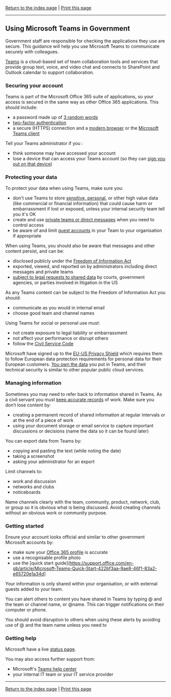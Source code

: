 [Return to the index page](/using-cloud/) | [Print this page](https://gitprint.com/alphagov/using-cloud/blob/master/help-for-end-users/Microsoft-Teams/Using-Microsoft-Teams-securely.md)

***

## Using Microsoft Teams in Government

Government staff are responsible for checking the applications they use are secure. This guidance will help you use Microsoft Teams to communicate securely with colleagues.

[Teams](https://teams.microsoft.com) is a cloud-based set of team collaboration tools and services that provide group text, voice, and video chat and connects to SharePoint and Outlook calendar to support collaboration. 

### Securing your account
Teams is part of the Microsoft Office 365 suite of applications, so your access is secured in the same way as other Office 365 applications. This should include:  

* a password made up of [3 random words](https://www.ncsc.gov.uk/blog-post/three-random-words-or-thinkrandom-0)
* [two-factor authentication](https://aka.ms/MFASetup)
* a secure (HTTPS) connection and a [modern browser](https://whatbrowser.org/) or the [Microsoft Teams client](https://teams.microsoft.com/downloads)

Tell your Teams administrator if you :

* think someone may have accessed your account
* lose a device that can access your Teams account (so they can [sign you out on that device](https://blogs.technet.microsoft.com/educloud/2017/06/14/how-to-kill-an-active-user-session-in-office-365/))

### Protecting your data

To protect your data when using Teams, make sure you:

* don't use Teams to store [sensitive, personal](https://ico.org.uk/for-organisations/guide-to-data-protection/key-definitions/), or other high value data (like commercial or financial information) that could cause harm or embarrassment if lost or exposed, unless your internal security team tell you it's OK
* create and use [private teams or direct messages](https://support.office.com/en-gb/article/Teams-and-channels-df38ae23-8f85-46d3-b071-cb11b9de5499) when you need to control access
* be aware of and limit [guest accounts](https://support.office.com/en-gb/article/Teams-and-channels-df38ae23-8f85-46d3-b071-cb11b9de5499#bkmk_addingguests) in your Team to your organisation if appropriate

When using Teams, you should also be aware that messages and other content persist, and can be:

* disclosed publicly under the [Freedom of Information Act](https://ico.org.uk/for-organisations/guide-to-freedom-of-information/what-is-the-foi-act/)
* exported, viewed, and reported on by administrators including direct messages and private teams
* [subject to legal requests to shared data](https://www.microsoft.com/en-us/trustcenter/cloudservices/office365) by courts, government agencies, or parties involved in litigation in the US

As any Teams content can be subject to the Freedom of Information Act you should:

* communicate as you would in internal email
* choose good team and channel names

Using Teams for social or personal use must:

* not create exposure to legal liability or embarrassment
* not affect your performance or disrupt others
* follow the [Civil Service Code](https://www.gov.uk/government/publications/civil-service-code/the-civil-service-code)

Microsoft have signed up to the [EU-US Privacy Shield](https://www.microsoft.com/en-us/trustcenter/cloudservices/office365) which requires them to follow European data protection requirements for personal data for their European customers. [You own the data](https://www.microsoft.com/en-us/trustcenter/cloudservices/office365) you put in Teams, and their technical security is similar to other popular public cloud services.

### Managing information

Sometimes you may need to refer back to information shared in Teams. As a civil servant you must [keep accurate records](https://www.gov.uk/government/publications/civil-service-code/the-civil-service-code) of work. Make sure you don’t lose content by:

* creating a permanent record of shared information at regular intervals or at the end of a piece of work
* using your document storage or email service to capture important discussions or decisions (name the data so it can be found later)

You can export data from Teams by:

* copying and pasting the text (while noting the date)
* taking a screenshot
* asking your administrator for an export

Limit channels to:

* work and discussion  
* networks and clubs
* noticeboards

Name channels clearly with the team, community, product, network, club, or group so it is obvious what is being discussed. Avoid creating channels without an obvious work or community purpose.

### Getting started

Ensure your account looks official and similar to other government Microsoft accounts by:

* make sure your [Office 365 profile](https://eur.delve.office.com) is accurate
* use a recognisable profile photo
* use the [quick start guide](https://support.office.com/en-gb/article/Microsoft-Teams-Quick-Start-422bf3aa-9ae8-46f1-83a2-e65720e1a34d]

Your information is only shared within your organisation, or with external guests added to your team.

You can alert others to content you have shared in Teams by typing @ and the team or channel name, or @name. This can trigger notifications on their computer or phone.

You should avoid disruption to others when using these alerts by avoiding use of @ and the team name unless you need to

### Getting help

Microsoft have a live [status page](https://status.office365.com/).

You may also access further support from:
* Microsoft's [Teams help center](https://support.office.com/en-GB/Teams)
* your internal IT team or your IT service provider

***

[Return to the index page](/using-cloud/) | [Print this page](https://gitprint.com/alphagov/using-cloud/blob/master/help-for-end-users/Microsoft-Teams/Using-Microsoft-Teams-securely.md)
